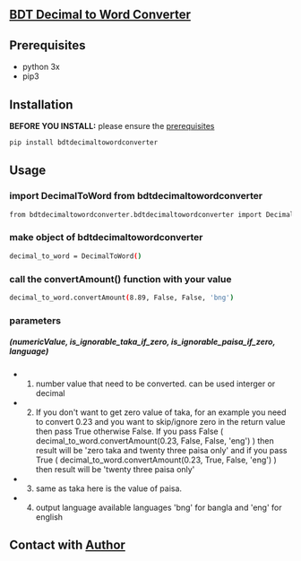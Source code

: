 
## [BDT Decimal to Word Converter](https://pypi.org/project/bdtdecimaltowordconverter/)

## Prerequisites

* python 3x
* pip3

## Installation

**BEFORE YOU INSTALL:** please ensure the [prerequisites](#prerequisites)
```bash
pip install bdtdecimaltowordconverter
```

## Usage

### import DecimalToWord from bdtdecimaltowordconverter

```bash
from bdtdecimaltowordconverter.bdtdecimaltowordconverter import DecimalToWord

```

### make object of bdtdecimaltowordconverter

```bash
decimal_to_word = DecimalToWord()
```
### call the convertAmount() function with your value
```bash
decimal_to_word.convertAmount(8.89, False, False, 'bng')
```

### parameters
##### (numericValue, is_ignorable_taka_if_zero, is_ignorable_paisa_if_zero, language)

* 1. number value that need to be converted. can be used interger or decimal
* 2. If you don't want to get zero value of taka, for an example you need to convert 0.23 and you want to skip/ignore zero in the return value then pass True otherwise False. If you pass False ( decimal_to_word.convertAmount(0.23, False, False, 'eng') ) then result will be 'zero taka and twenty three paisa only' and if you pass True ( decimal_to_word.convertAmount(0.23, True, False, 'eng') ) then result will be 'twenty three paisa only'
* 3. same as taka here is the value of paisa.
* 4. output language available languages
	'bng' for bangla and 'eng' for english


## Contact with [Author](https://www.fb.com/mahfuzcmt)
